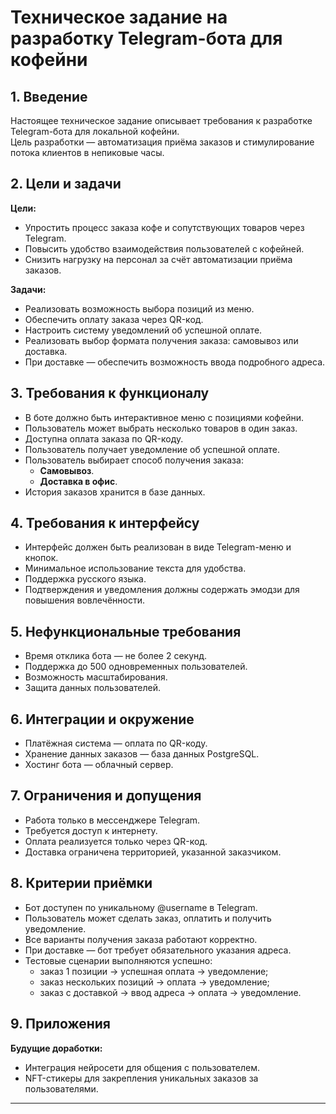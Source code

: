 # Техническое задание на разработку Telegram-бота для кофейни

## 1. Введение
Настоящее техническое задание описывает требования к разработке Telegram-бота для локальной кофейни.  
Цель разработки — автоматизация приёма заказов и стимулирование потока клиентов в непиковые часы.  

## 2. Цели и задачи
**Цели:**
- Упростить процесс заказа кофе и сопутствующих товаров через Telegram.
- Повысить удобство взаимодействия пользователей с кофейней.
- Снизить нагрузку на персонал за счёт автоматизации приёма заказов.

**Задачи:**
- Реализовать возможность выбора позиций из меню.
- Обеспечить оплату заказа через QR-код.
- Настроить систему уведомлений об успешной оплате.
- Реализовать выбор формата получения заказа: самовывоз или доставка.
- При доставке — обеспечить возможность ввода подробного адреса.

## 3. Требования к функционалу
- В боте должно быть интерактивное меню с позициями кофейни.
- Пользователь может выбрать несколько товаров в один заказ.
- Доступна оплата заказа по QR-коду.
- Пользователь получает уведомление об успешной оплате.
- Пользователь выбирает способ получения заказа:
  - **Самовывоз**.
  - **Доставка в офис**.
- История заказов хранится в базе данных.

## 4. Требования к интерфейсу
- Интерфейс должен быть реализован в виде Telegram-меню и кнопок.
- Минимальное использование текста для удобства.
- Поддержка русского языка.
- Подтверждения и уведомления должны содержать эмодзи для повышения вовлечённости.

## 5. Нефункциональные требования
- Время отклика бота — не более 2 секунд.
- Поддержка до 500 одновременных пользователей.
- Возможность масштабирования.
- Защита данных пользователей.

## 6. Интеграции и окружение
- Платёжная система — оплата по QR-коду.
- Хранение данных заказов — база данных PostgreSQL.
- Хостинг бота — облачный сервер.

## 7. Ограничения и допущения
- Работа только в мессенджере Telegram.
- Требуется доступ к интернету.
- Оплата реализуется только через QR-код.
- Доставка ограничена территорией, указанной заказчиком.

## 8. Критерии приёмки
- Бот доступен по уникальному @username в Telegram.
- Пользователь может сделать заказ, оплатить и получить уведомление.
- Все варианты получения заказа работают корректно.
- При доставке — бот требует обязательного указания адреса.
- Тестовые сценарии выполняются успешно:
  - заказ 1 позиции → успешная оплата → уведомление;
  - заказ нескольких позиций → оплата → уведомление;
  - заказ с доставкой → ввод адреса → оплата → уведомление.

## 9. Приложения
**Будущие доработки:**
- Интеграция нейросети для общения с пользователем.
- NFT-стикеры для закрепления уникальных заказов за пользователями.

---
